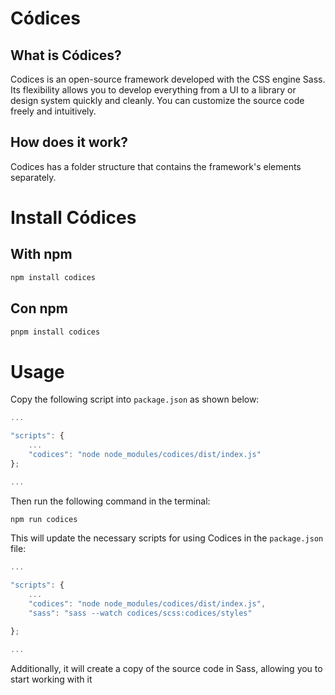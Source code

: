 # Códices

## What is Códices?

Codices is an open-source framework developed with the CSS engine Sass. Its
flexibility allows you to develop everything from a UI to a library or design
system quickly and cleanly. You can customize the source code freely and
intuitively.

## How does it work?

Codices has a folder structure that contains the framework's elements
separately.

# Install Códices

## With npm

```bash
npm install codices
```

## Con npm

```bash
pnpm install codices
```

# Usage

Copy the following script into `package.json` as shown below:

```javascript
...

"scripts": {
    ...
    "codices": "node node_modules/codices/dist/index.js"
};

...
```

Then run the following command in the terminal:

```bash
npm run codices
```

This will update the necessary scripts for using Codices in the `package.json`
file:

```javascript
...

"scripts": {
    ...
    "codices": "node node_modules/codices/dist/index.js",
    "sass": "sass --watch codices/scss:codices/styles"

};

...
```

Additionally, it will create a copy of the source code in Sass, allowing you to
start working with it
